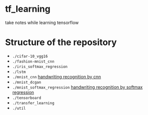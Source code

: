 # tf_learning
take notes while learning tensorflow

# Structure of the repository
* `./cifar-10_vgg16`
* `./fashion-mnist_cnn`
* `./iris_softmax_regression`
* `./lstm`
* `./mnist_cnn` [handwriting recognition by cnn](http://www.tensorfly.cn/tfdoc/tutorials/mnist_pros.html)
* `./mnist_dcgan`
* `./mnist_softmax_regression` [handwriting recognition by softmax regression](http://www.tensorfly.cn/tfdoc/tutorials/mnist_beginners.html)
* `./tensorboard`
* `./transfer_learning`
* `./util`